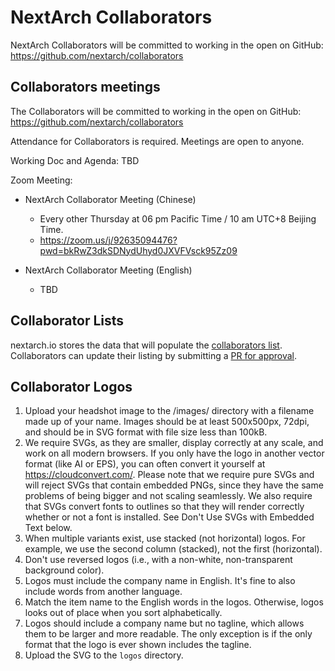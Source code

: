 # NextArch Collaborators
NextArch Collaborators will be committed to working in the open on GitHub: https://github.com/nextarch/collaborators

## Collaborators meetings

The Collaborators will be committed to working in the open on GitHub: https://github.com/nextarch/collaborators

Attendance for Collaborators is required. Meetings are open to anyone.

Working Doc and Agenda: TBD

Zoom Meeting: 

- NextArch Collaborator Meeting (Chinese)
  - Every other Thursday at 06 pm Pacific Time / 10 am UTC+8 Beijing Time.
  - https://zoom.us/j/92635094476?pwd=bkRwZ3dkSDNydUhyd0JXVFVsck95Zz09

- NextArch Collaborator Meeting (English)
  - TBD

## Collaborator Lists
nextarch.io stores the data that will populate the [collaborators list](https://nextarch.io/). Collaborators can update their listing by submitting a [PR for approval](collaborators-list.md).

## Collaborator Logos
1. Upload your headshot image to the /images/ directory with a filename made up of your name. Images should be at least 500x500px, 72dpi, and should be in SVG format with file size less than 100kB.
2. We require SVGs, as they are smaller, display correctly at any scale, and work on all modern browsers. If you only have the logo in another vector format (like AI or EPS), you can often convert it yourself at https://cloudconvert.com/. Please note that we require pure SVGs and will reject SVGs that contain embedded PNGs, since they have the same problems of being bigger and not scaling seamlessly. We also require that SVGs convert fonts to outlines so that they will render correctly whether or not a font is installed. See Don't Use SVGs with Embedded Text below.
3. When multiple variants exist, use stacked (not horizontal) logos. For example, we use the second column (stacked), not the first (horizontal).
4. Don't use reversed logos (i.e., with a non-white, non-transparent background color).
5. Logos must include the company name in English. It's fine to also include words from another language. 
6. Match the item name to the English words in the logos. Otherwise, logos looks out of place when you sort alphabetically.
7. Logos should include a company name but no tagline, which allows them to be larger and more readable. The only exception is if the only format that the logo is ever shown includes the tagline.
8. Upload the SVG to the `logos` directory.


